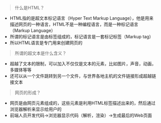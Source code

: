 > 什么是HTML？
- HTML指的是超文本标记语言（Hyper Text Markup Language），他是用来描述网页的一种语言，HTML不是一种编程语言，而是一种标记语言（Markup Language）
- 所谓的标记语言是由标签组成的，标记语言是一套标记标签（Markup tag）
- 所以HTML语言是专门用来创建网页的

> 所谓的超文本是什么含义？
- 超越了文本的限制，可以加入不仅仅是文本的元素，比如图片，声音，动画，多媒体等等
- 还可以从一个文件跳转到另一个文件，与世界各地主机的文件链接形成超越链接文本

> 网页的形成？
- 网页是由网页元素组成的，这些元素是利用HTML标签描述出来的，然后通过浏览器解析来显示给用户的
- 前端人员开发代码→浏览器显示代码（解析，渲染）→生成最后的Web页面